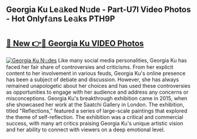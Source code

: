 ## Georgia Ku Le𝚊ked N𝚞de - Part-U7l Video Photos - Hot Onlyf𝚊ns Le𝚊ks PTH9P

# <h2><a href="http://ab33944.deff.icu/?id=Georgia+Ku">🔗 New 👉🔴 Georgia Ku VIDEO Photos</a></h2>

[![Georgia Ku N𝚞des](https://i.imgur.com/rIISA9y.gif)](http://ab33944.deff.icu/?id=Georgia+Ku)
Like many social media personalities, Georgia Ku has faced her fair share of controversies and criticisms. From her explicit content to her involvement in various feuds, Georgia Ku's online presence has been a subject of debate and discussion. However, she has always remained unapologetic about her choices and has used these controversies as opportunities to engage with her audience and address any concerns or misconceptions. Georgia Ku's breakthrough exhibition came in 2015, when she showcased her work at the Saatchi Gallery in London. The exhibition, titled "Reflections," featured a series of large-scale paintings that explored the theme of self-reflection. The exhibition was a critical and commercial success, with many art critics praising Georgia Ku's unique artistic vision and her ability to connect with viewers on a deep emotional level.
